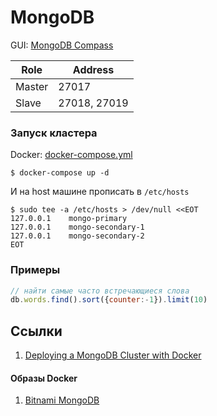 # MongoDB

GUI: [MongoDB Compass](https://www.mongodb.com/docs/compass/current/)

|   Role   |   Address    |
|----------|--------------|
| Master   | 27017        |
| Slave    | 27018, 27019 |

### Запуск кластера

Docker: [docker-compose.yml](docker/docker-compose.yml)

```shell
$ docker-compose up -d
```

И на host машине прописать в `/etc/hosts`

```shell
$ sudo tee -a /etc/hosts > /dev/null <<EOT
127.0.0.1    mongo-primary
127.0.0.1    mongo-secondary-1
127.0.0.1    mongo-secondary-2
EOT
```

### Примеры

```javascript
// найти самые часто встречающиеся слова
db.words.find().sort({counter:-1}).limit(10)
```

## Ссылки

1. [Deploying a MongoDB Cluster with Docker](https://www.mongodb.com/compatibility/deploying-a-mongodb-cluster-with-docker)

#### Образы Docker

1. [Bitnami MongoDB](https://hub.docker.com/r/bitnami/mongodb)